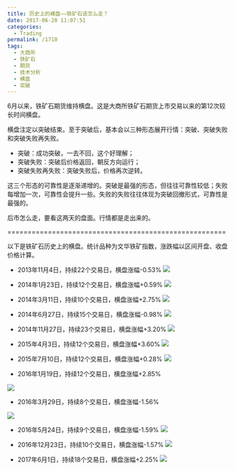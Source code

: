 ```yaml
---
title: 历史上的横盘——铁矿石该怎么走？
date: 2017-06-28 11:07:51
categories:
  - Trading
permalink: /1710
tags:
  - 大商所
  - 铁矿石
  - 期货
  - 技术分析
  - 横盘
  - 突破
---
```

6月以来，铁矿石期货维持横盘。这是大商所铁矿石期货上市交易以来的第12次较长时间横盘。

横盘注定以突破结束。至于突破后，基本会以三种形态展开行情：突破、突破失败和突破失败再失败。

- 突破：成功突破，一去不回，这个好理解；
- 突破失败：突破后价格返回，朝反方向运行；
- 突破失败再失败：突破失败后，价格再次逆转。

这三个形态的可靠性是逐渐递增的。突破是最强的形态，但往往可靠性较低；失败每增加一次，可靠性会提升一些。失败的失败往往体现为突破回撤形式，可靠性是最强的。

后市怎么走，要看这两天的盘面。行情都是走出来的。

======================================================

以下是铁矿石历史上的横盘。统计品种为文华铁矿指数，涨跌幅以区间开盘、收盘价格计算。

- 2013年11月4日，持续22个交易日，横盘涨幅-0.53%
![][image-1]

- 2014年1月23日，持续12个交易日，横盘涨幅+0.59%
![][image-2]

- 2014年3月11日，持续10个交易日，横盘涨幅+2.75%
![][image-3]

- 2014年6月27日，持续15个交易日，横盘涨幅-0.98%
![][image-4]

- 2014年11月27日，持续23个交易日，横盘涨幅+3.20%
![][image-5]

- 2015年4月3日，持续12个交易日，横盘涨幅+3.60%
![][image-6]

- 2015年7月10日，持续12个交易日，横盘涨幅+0.28%
![][image-7]

- 2016年1月19日，持续12个交易日，横盘涨幅+2.85%

![][image-8]

- 2016年3月29日，持续8个交易日，横盘涨幅-1.56%

![][image-9]

- 2016年5月24日，持续9个交易日，横盘涨幅-1.59%
![][image-10]

- 2016年12月23日，持续10个交易日，横盘涨幅-1.57%
![][image-11]

- 2017年6月1日，持续18个交易日，横盘涨幅+2.25%
![][image-12]

[image-1]:	http://kangjian.net/images/2017/06/2017-06-28-10-43-01-20131104.png
[image-2]:	http://kangjian.net/images/2017/06/2017-06-28-10-44-01-20140123.png
[image-3]:	http://kangjian.net/images/2017/06/2017-06-28-10-44-02-20140311.png
[image-4]:	http://kangjian.net/images/2017/06/2017-06-28-10-45-01-20140627.png
[image-5]:	http://kangjian.net/images/2017/06/2017-06-28-10-45-02-20141127.png
[image-6]:	http://kangjian.net/images/2017/06/2017-06-28-10-46-01-20150403.png
[image-7]:	http://kangjian.net/images/2017/06/2017-06-28-10-46-02-20150710.png
[image-8]:	http://kangjian.net/images/2017/06/2017-06-28-10-47-01-20160119.png
[image-9]:	http://kangjian.net/images/2017/06/2017-06-28-10-47-02-20160329.png
[image-10]:	http://kangjian.net/images/2017/06/2017-06-28-10-48-01-20160524.png
[image-11]:	http://kangjian.net/images/2017/06/2017-06-28-10-48-02-20161223.png
[image-12]:	http://kangjian.net/images/2017/06/2017-06-28-10-49-01-20170601.png
